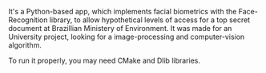 It's a Python-based app, which implements facial biometrics with the Face-Recognition library, to allow hypothetical levels of access for a top secret document at Brazillian Ministery of Environment. It was made for an University project, looking for a image-processing and computer-vision algorithm.

To run it properly, you may need CMake and Dlib libraries.
